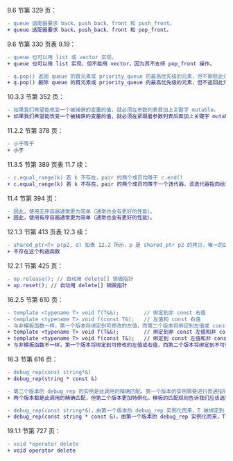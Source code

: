 9.6 节第 329 页：   
```diff
- queue 适配器要求 back、push_back、front 和 push_front。
+ queue 适配器要求 back、push_back、front 和 pop_front。
```
9.6 节第 330 页表 9.19：  
```diff
- queue 也可以用 list 或 vector 实现。
+ queue 也可以用 list 实现，但不能用 vector，因为其不支持 pop_front 操作。
```
```diff
- q.pop() 返回 queue 的首元素或 priority_queue 的最高优先级的元素，但不删除此元素
+ q.pop() 删除 queue 的首元素或 priority_queue 的最高优先级的元素，但不返回此元素
```
10.3.3 节第 352 页：
```diff
- 如果我们希望能改变一个被捕获的变量的值，就必须在参数列表首加上关键字 mutable。
+ 如果我们希望能改变一个被捕获的变量的值，就必须在紧跟着参数列表后面加上关键字 mutable。
```
11.2.2 节第 378 页：
```diff
- 小于等于
+ 小于
```
11.3.5 节第 389 页表 11.7 续：
```diff
- c.equal_range(k) 若 k 不存在，pair 的两个成员均等于 c.end()
+ c.equal_range(k) 若 k 不存在，pair 的两个成员均等于一个迭代器，该迭代器指向给定关键字的插入点，能保持容器中元素顺序的插入位置。
```
11.4 节第 394 页：
```diff
- 因此，使用无序容器通常更为简单（通常也会有更好的性能）。
+ 因此，使用有序容器通常更为简单（通常也会有更好的性能）。
```
12.1.3 节第 413 页表 12.3 续：
```diff
- shared_ptr<T> p(p2, d) 如表 12.2 所示，p 是 shared_ptr p2 的拷贝，唯一的区别是 p 将用可调用对象 d 来代替 delete
+ 不存在这个构造函数
```
12.2.1 节第 425 页：
```diff
- up.release(); // 自动用 delete[] 销毁指针
+ up.reset(); // 自动用 delete[] 销毁指针
```
16.2.5 节第 610 页：
```diff
- template <typename T> void f(T&&);        // 绑定到非 const 右值
- template <typename T> void f(const T&);   // 左值和 const 右值
- 与非模板函数一样，第一个版本将绑定到可修改的左值，而第二个版本将绑定到左值或 const 右值。
+ template <typename T> void f(T&&);        // 绑定到非 const 左值和非 const 右值
+ template <typename T> void f(const T&);   // 绑定到 const 左值和非 const 右值
+ 与非模板函数不一样，第一个版本将绑定到可修改的左值或右值，而第二个版本将绑定到不可修改的左值或右值。
```
16.3 节第 616 页：
```diff
- debug_rep(const string*&)
+ debug_rep(string * const &)
```
```diff
- 第二个版本的 debug_rep 的实例是此调用的精确匹配。第一个版本的实例需要进行普通指针到 const 指针的转换。正常函数匹配规则告诉我们应该选择第二个模板。
+ 两个版本都是此调用的精确匹配，但第二个版本更加特例化。模板的匹配规则告诉我们应该选择第二个模板。
```
```diff
- debug_rep(const string*&)，由第一个版本的 debug_rep 实例化而来，T 被绑定到 string*。
+ debug_rep(const string * const &)，由第一个版本的 debug_rep 实例化而来，T 被绑定到 const string*。
```
19.1.1 节第 727 页：
```diff
- void *operator delete
+ void operator delete
```
